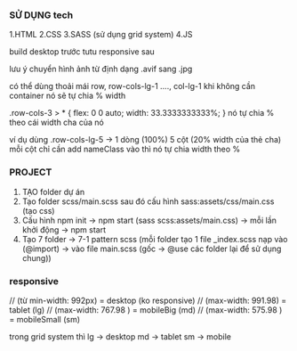 ### SỬ DỤNG tech
1.HTML
2.CSS
3.SASS (sử dụng grid system)
4.JS

build desktop trước tutu responsive sau

lưu ý chuyển hình ảnh từ định dạng .avif sang .jpg

có thể dùng thoải mái row, row-cols-lg-1 ....,  col-lg-1 khi không cần container nó sẽ tự chia % width

.row-cols-3 > * {
    flex: 0 0 auto;
    width: 33.3333333333%;
} nó tự chia % theo cái width cha của nó

ví dụ dùng .row-cols-lg-5 -> 1 dòng (100%) 5 cột (20% width của thẻ cha) mỗi cột chỉ cần add nameClass vào thì nó tự chia width theo %

### PROJECT
1. TẠO folder dự án
2. Tạo folder scss/main.scss sau đó cấu hình sass:assets/css/main.css (tạo css)
3. Cấu hình npm init -> npm start (sass scss:assets/main.css) -> mỗi lần khởi động -> npm start
4. Tạo 7 folder -> 7-1 pattern scss (mỗi folder tạo 1 file _index.scss nạp vào (@import) -> vào file main.scss (gốc -> @use các folder lại để sử dụng chung))

### responsive
// (từ min-width: 992px) = desktop (ko responsive)
// (max-width: 991.98) = tablet (lg)
// (max-width: 767.98 ) = mobileBig (md)
// (max-width: 575.98 ) =  mobileSmall (sm)

trong grid system thì 
lg -> desktop
md -> tablet
sm -> mobile